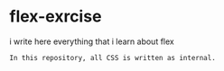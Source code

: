 # flex-exrcise
i write here everything that i learn about flex

`In this repository, all CSS is written as internal.`
